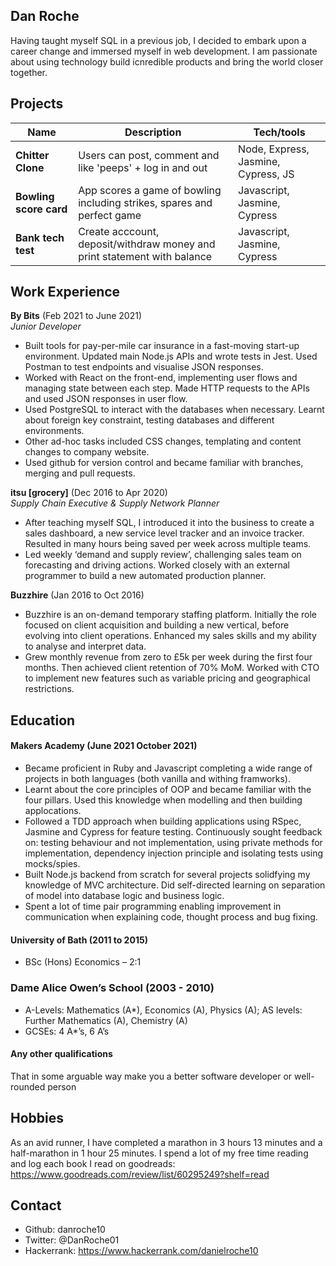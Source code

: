## Dan Roche

Having taught myself SQL in a previous job, I decided to embark upon a career change and immersed myself in web development. I am passionate about using technology build icnredible products and bring the world closer together.
## Projects

| Name                         | Description                                                             | Tech/tools                           |
| ---------------------------- | ----------------------------------------------------------------------- | ------------------------------------ |
| **Chitter Clone**            | Users can post, comment and like 'peeps' + log in and out               | Node, Express, Jasmine, Cypress, JS  |
| **Bowling score card**       | App scores a game of bowling including strikes, spares and perfect game | Javascript, Jasmine, Cypress         |    
| **Bank tech test**           | Create acccount, deposit/withdraw money and print statement with balance| Javascript, Jasmine, Cypress         |             
## Work Experience

**By Bits** (Feb 2021 to June 2021)  
_Junior Developer_

- Built tools for pay-per-mile car insurance in a fast-moving start-up environment. Updated main Node.js APIs and wrote tests in Jest. Used Postman to test endpoints and visualise JSON responses.
- Worked with React on the front-end, implementing user flows and managing state between each step. Made HTTP requests to the APIs and used JSON responses in user flow.
- Used PostgreSQL to interact with the databases when necessary. Learnt about foreign key constraint, testing databases and different environments.
- Other ad-hoc tasks included CSS changes, templating and content changes to company website.
- Used github for version control and became familiar with branches, merging and pull requests.


**itsu [grocery]** (Dec 2016 to Apr 2020)  
_Supply Chain Executive & Supply Network Planner_

- After teaching myself SQL, I introduced it into the business to create a sales dashboard, a new service level tracker and an invoice tracker. Resulted in many hours being saved per week across multiple teams.
- Led weekly ‘demand and supply review’, challenging sales team on forecasting and driving actions. Worked closely with an external programmer to build a new automated production planner.

**Buzzhire** (Jan 2016 to Oct 2016)

- Buzzhire is an on-demand temporary staffing platform. Initially the role focused on client acquisition and building a new vertical, before evolving into client operations. Enhanced my sales skills and my ability to analyse and interpret data. 
- Grew monthly revenue from zero to £5k per week during the first four months. Then achieved client retention of 70% MoM. Worked with CTO to implement new features such as variable pricing and geographical restrictions.


## Education

#### Makers Academy (June 2021 October 2021)
- Became proficient in Ruby and Javascript completing a wide range of projects in both languages (both vanilla and withing framworks).
- Learnt about the core principles of OOP and became familiar with the four pillars. Used this knowledge when modelling and then building applocations.
- Followed a TDD approach when building applications using RSpec, Jasmine and Cypress for feature testing. Continuously sought feedback on: testing behaviour and not implementation, using private methods for implementation, dependency injection principle and isolating tests using mocks/spies.
- Built Node.js backend from scratch for several projects solidfying my knowledge of MVC architecture. Did self-directed learning on separation of model into database logic and business logic. 
- Spent a lot of time pair programming enabling improvement in communication when explaining code, thought process and bug fixing.

#### University of Bath (2011 to 2015)

- BSc (Hons) Economics – 2:1

### Dame Alice Owen’s School (2003 - 2010)                                                                                                                                        
- A-Levels: Mathematics (A*), Economics (A), Physics (A); AS levels: Further Mathematics (A), Chemistry (A)
- GCSEs: 4 A*’s, 6 A’s	

#### Any other qualifications

That in some arguable way make you a better software developer or well-rounded person

## Hobbies

As an avid runner, I have completed a marathon in 3 hours 13 minutes and a half-marathon in 1 hour 25 minutes.
I spend a lot of my free time reading and log each book I read on goodreads: https://www.goodreads.com/review/list/60295249?shelf=read

## Contact
- Github: danroche10
- Twitter: @DanRoche01
- Hackerrank: https://www.hackerrank.com/danielroche10
